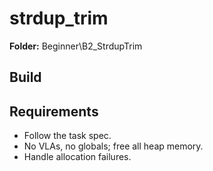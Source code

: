 ﻿# strdup_trim

**Folder:** Beginner\B2_StrdupTrim

## Build

## Requirements
- Follow the task spec.
- No VLAs, no globals; free all heap memory.
- Handle allocation failures.
